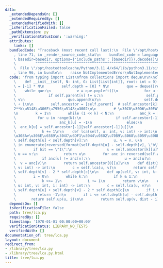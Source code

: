 ```yaml
---
data:
  _extendedDependsOn: []
  _extendedRequiredBy: []
  _extendedVerifiedWith: []
  _isVerificationFailed: false
  _pathExtension: py
  _verificationStatusIcon: ':warning:'
  attributes:
    links: []
  bundledCode: "Traceback (most recent call last):\n  File \"/opt/hostedtoolcache/Python/3.11.4/x64/lib/python3.11/site-packages/onlinejudge_verify/documentation/build.py\"\
    , line 71, in _render_source_code_stat\n    bundled_code = language.bundle(stat.path,\
    \ basedir=basedir, options={'include_paths': [basedir]}).decode()\n          \
    \         ^^^^^^^^^^^^^^^^^^^^^^^^^^^^^^^^^^^^^^^^^^^^^^^^^^^^^^^^^^^^^^^^^^^^^^^^^^^^^^^^^\n\
    \  File \"/opt/hostedtoolcache/Python/3.11.4/x64/lib/python3.11/site-packages/onlinejudge_verify/languages/python.py\"\
    , line 96, in bundle\n    raise NotImplementedError\nNotImplementedError\n"
  code: "from typing import List\nfrom collections import deque\n\n\nclass LcaDoubling:\n\
    \    def __init__(self, N: int, G: List[List[int]], root: int = 0):\n        self.parent\
    \ = [-1] * N\n        self.depth = [0] * N\n        que = deque([root])\n    \
    \    while que:\n            v = que.popleft()\n            for u in G[v]:\n \
    \               if self.parent[v] != u:\n                    self.parent[u] =\
    \ v\n                    que.append(u)\n                    self.depth[u] = self.depth[v]\
    \ + 1\n\n        self.ancestor = [self.parent]  # self.ancestor[k][u]\u306Fu\u306E\
    2**k\u5148\u306E\u7956\u5148\u3002\n\n        # \u30C0\u30D6\u30EA\u30F3\u30B0\
    \n        k = 1\n        while (1 << k) < N:\n            anc_k = [0] * N\n  \
    \          for u in range(N):\n                if self.ancestor[-1][u] == -1:\n\
    \                    anc_k[u] = -1\n                else:\n                  \
    \  anc_k[u] = self.ancestor[-1][self.ancestor[-1][u]]\n            self.ancestor.append(anc_k)\n\
    \            k += 1\n\n    def lca(self, u: int, v: int) -> int:\n        # u\u3088\
    \u308Av\u306E\u65B9\u304C\u6DF1\u3044\u9802\u70B9\u3068\u3059\u308B\n        if\
    \ self.depth[u] < self.depth[v]:\n            u, v = v, u\n        for k, bit\
    \ in enumerate(reversed(format(self.depth[u] - self.depth[v], \"b\"))):\n    \
    \        if bit == \"1\":\n                u = self.ancestor[k][u]\n        if\
    \ u == v:\n            return u\n        for anc in reversed(self.ancestor):\n\
    \            if anc[u] != anc[v]:\n                u = anc[u]\n              \
    \  v = anc[v]\n        return self.ancestor[0][u]\n\n    def dist(self, u: int,\
    \ v: int) -> int:\n        c = self.lca(u, v)\n        return self.depth[u] +\
    \ self.depth[v] - 2 * self.depth[c]\n\n    def up(self, v: int, k: int) -> int:\n\
    \        i = 0\n        while k:\n            if k & 1:\n                v = self.ancestor[i][v]\n\
    \            k >>= 1\n            i += 1\n        return v\n\n    def jump(self,\
    \ u: int, v: int, i: int) -> int:\n        c = self.lca(u, v)\n        dist =\
    \ self.depth[u] + self.depth[v] - 2 * self.depth[c]\n        if i > dist:\n  \
    \          return -1\n\n        if i <= self.depth[u] - self.depth[c]:\n     \
    \       return self.up(u, i)\n\n        return self.up(v, dist - i)\n"
  dependsOn: []
  isVerificationFile: false
  path: tree/lca.py
  requiredBy: []
  timestamp: '1970-01-01 00:00:00+00:00'
  verificationStatus: LIBRARY_NO_TESTS
  verifiedWith: []
documentation_of: tree/lca.py
layout: document
redirect_from:
- /library/tree/lca.py
- /library/tree/lca.py.html
title: tree/lca.py
---
```

